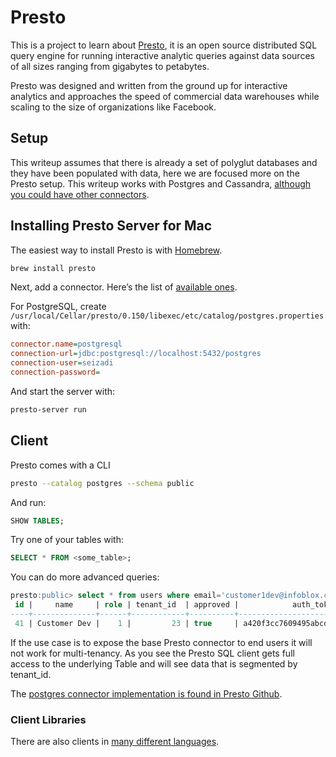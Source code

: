 # Presto

This is a project to learn about [Presto](https://prestodb.io/), it is an open source distributed SQL query engine for running interactive analytic queries against data sources of all sizes ranging from gigabytes to petabytes.

Presto was designed and written from the ground up for interactive analytics and approaches the speed of commercial data warehouses while scaling to the size of organizations like Facebook.

## Setup

This writeup assumes that there is already a set of polyglut databases and they have been populated with data, here we are focused more on the Presto setup. This writeup works with Postgres and Cassandra, [although you could have other connectors](https://prestodb.io/docs/current/connector.html).

## Installing Presto Server for Mac

The easiest way to install Presto is with [Homebrew](http://brew.sh).

```sh
brew install presto
```

Next, add a connector. Here’s the list of [available ones](https://prestodb.io/docs/current/connector.html).

For PostgreSQL, create `/usr/local/Cellar/presto/0.150/libexec/etc/catalog/postgres.properties` with:

```ini
connector.name=postgresql
connection-url=jdbc:postgresql://localhost:5432/postgres
connection-user=seizadi
connection-password=
```

And start the server with:

```sh
presto-server run
```

## Client

Presto comes with a CLI

```sh
presto --catalog postgres --schema public
```

And run:

```sql
SHOW TABLES;
```

Try one of your tables with:

```sql
SELECT * FROM <some_table>;
```

You can do more advanced queries:
```sql
presto:public> select * from users where email='customer1dev@infoblox.com';
 id |     name     | role | tenant_id  | approved |            auth_token            |           email           |                      encrypted_password                      | r
----+--------------+------+------------+----------+----------------------------------+---------------------------+--------------------------------------------------------------+--
 41 | Customer Dev |    1 |         23 | true     | a420f3cc7609495abcd2e4bf989925dd | customer1dev@infoblox.com | $2a$10$rzXabclq8IyxHmEF9zBaa.h8RYKDBEt.3cjKSF3BgEkhvB4lmlQ42 | ....
```

If the use case is to expose the base Presto connector to end users it will not work for multi-tenancy. As you see the Presto SQL client gets full access to the underlying Table and will see data that is segmented by tenant_id.

The [postgres connector implementation is found in Presto Github](https://github.com/prestodb/presto/tree/master/presto-postgresql).

### Client Libraries
There are also clients in [many different languages](https://prestodb.io/resources.html#libraries).
